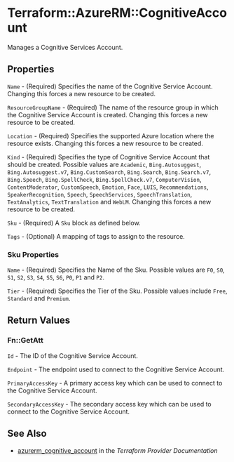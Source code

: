 # Terraform::AzureRM::CognitiveAccount

Manages a Cognitive Services Account.

## Properties

`Name` - (Required) Specifies the name of the Cognitive Service Account. Changing this forces a new resource to be created.

`ResourceGroupName` - (Required) The name of the resource group in which the Cognitive Service Account is created. Changing this forces a new resource to be created.

`Location` - (Required) Specifies the supported Azure location where the resource exists. Changing this forces a new resource to be created.

`Kind` - (Required) Specifies the type of Cognitive Service Account that should be created. Possible values are `Academic`, `Bing.Autosuggest`, `Bing.Autosuggest.v7`, `Bing.CustomSearch`, `Bing.Search`, `Bing.Search.v7`, `Bing.Speech`, `Bing.SpellCheck`, `Bing.SpellCheck.v7`, `ComputerVision`, `ContentModerator`, `CustomSpeech`, `Emotion`, `Face`, `LUIS`, `Recommendations`, `SpeakerRecognition`, `Speech`, `SpeechServices`, `SpeechTranslation`, `TextAnalytics`, `TextTranslation` and `WebLM`. Changing this forces a new resource to be created.

`Sku` - (Required) A `Sku` block as defined below.

`Tags` - (Optional) A mapping of tags to assign to the resource.

### Sku Properties

`Name` - (Required) Specifies the Name of the Sku. Possible values are `F0`, `S0`, `S1`, `S2`, `S3`, `S4`, `S5`, `S6`, `P0`, `P1` and `P2`.

`Tier` - (Required) Specifies the Tier of the Sku. Possible values include `Free`, `Standard` and `Premium`.


## Return Values

### Fn::GetAtt

`Id` - The ID of the Cognitive Service Account.

`Endpoint` - The endpoint used to connect to the Cognitive Service Account.

`PrimaryAccessKey` - A primary access key which can be used to connect to the Cognitive Service Account.

`SecondaryAccessKey` - The secondary access key which can be used to connect to the Cognitive Service Account.

## See Also

* [azurerm_cognitive_account](https://www.terraform.io/docs/providers/azurerm/r/cognitive_account.html) in the _Terraform Provider Documentation_